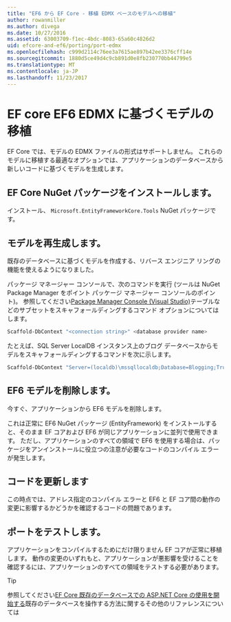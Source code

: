 ```yaml
---
title: "EF6 から EF Core - 移植 EDMX ベースのモデルへの移植"
author: rowanmiller
ms.author: divega
ms.date: 10/27/2016
ms.assetid: 63003709-f1ec-4bdc-8083-65a60c4826d2
uid: efcore-and-ef6/porting/port-edmx
ms.openlocfilehash: c999d2114c76ee3a7615ae897b42ee3376cff14e
ms.sourcegitcommit: 1880d5ce49d4c9cb891d0e8fb230770bb44799e5
ms.translationtype: MT
ms.contentlocale: ja-JP
ms.lasthandoff: 11/23/2017
---
```

# <a name="porting-an-ef6-edmx-based-model-to-ef-core"></a>EF core EF6 EDMX に基づくモデルの移植

EF Core では、モデルの EDMX ファイルの形式はサポートしません。 これらのモデルに移植する最適なオプションでは、アプリケーションのデータベースから新しいコードに基づくモデルを生成します。

## <a name="install-ef-core-nuget-packages"></a>EF Core NuGet パッケージをインストールします。

インストール、 `Microsoft.EntityFrameworkCore.Tools` NuGet パッケージです。

## <a name="regenerate-the-model"></a>モデルを再生成します。

既存のデータベースに基づくモデルを作成する、リバース エンジニア リングの機能を使えるようになりました。

パッケージ マネージャー コンソールで、次のコマンドを実行 (ツールは NuGet Package Manager をポイント パッケージ マネージャー コンソールのポイント)。 参照してください[Package Manager Console (Visual Studio)](../../core/miscellaneous/cli/powershell.md)テーブルなどのサブセットをスキャフォールディングするコマンド オプションについてはします。

``` powershell
Scaffold-DbContext "<connection string>" <database provider name>
```

たとえば、SQL Server LocalDB インスタンス上のブログ データベースからモデルをスキャフォールディングするコマンドを次に示します。

``` powershell
Scaffold-DbContext "Server=(localdb)\mssqllocaldb;Database=Blogging;Trusted_Connection=True;" Microsoft.EntityFrameworkCore.SqlServer
```

## <a name="remove-ef6-model"></a>EF6 モデルを削除します。

今すぐ、アプリケーションから EF6 モデルを削除します。

これは正常に EF6 NuGet パッケージ (EntityFramework) をインストールすると、そのまま EF コアおよび EF6 が同じアプリケーションに並列で使用できます。 ただし、アプリケーションのすべての領域で EF6 を使用する場合は、パッケージをアンインストールに役立つの注意が必要なコードのコンパイル エラーが発生します。

## <a name="update-your-code"></a>コードを更新します

この時点では、アドレス指定のコンパイル エラーと EF6 と EF コア間の動作の変更に影響するかどうかを確認するコードの問題であります。

## <a name="test-the-port"></a>ポートをテストします。

アプリケーションをコンパイルするためにだけ限りません EF コアが正常に移植します。 動作の変更のいずれもと、アプリケーションが悪影響を受けることを確認するには、アプリケーションのすべての領域をテストする必要があります。

> [!TIP]
> 参照してください[EF Core 既存のデータベースでの ASP.NET Core の使用を開始する](xref:core/get-started/aspnetcore/existing-db)既存のデータベースを操作する方法に関するその他のリファレンスについては 
